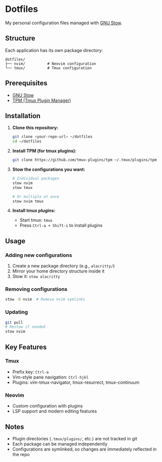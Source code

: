 # Dotfiles

My personal configuration files managed with [GNU Stow](https://www.gnu.org/software/stow/).

## Structure

Each application has its own package directory:

```
dotfiles/
├── nvim/          # Neovim configuration
└── tmux/          # Tmux configuration  
```

## Prerequisites

- [GNU Stow](https://www.gnu.org/software/stow/)
- [TPM (Tmux Plugin Manager)](https://github.com/tmux-plugins/tpm)

## Installation

1. **Clone this repository:**
   ```bash
   git clone <your-repo-url> ~/dotfiles
   cd ~/dotfiles
   ```

2. **Install TPM (for tmux plugins):**
   ```bash
   git clone https://github.com/tmux-plugins/tpm ~/.tmux/plugins/tpm
   ```

3. **Stow the configurations you want:**
   ```bash
   # Individual packages
   stow nvim
   stow tmux
   
   # Or multiple at once
   stow nvim tmux 
   ```

4. **Install tmux plugins:**
   - Start tmux: `tmux`
   - Press `Ctrl-a + Shift-i` to install plugins

## Usage

### Adding new configurations
1. Create a new package directory (e.g., `alacritty/`)
2. Mirror your home directory structure inside it
3. Stow it: `stow alacritty`

### Removing configurations
```bash
stow -D nvim  # Remove nvim symlinks
```

### Updating
```bash
git pull
# Restow if needed
stow nvim
```

## Key Features

### Tmux
- Prefix key: `Ctrl-a`
- Vim-style pane navigation: `Ctrl-hjkl`
- Plugins: vim-tmux-navigator, tmux-resurrect, tmux-continuum

### Neovim
- Custom configuration with plugins
- LSP support and modern editing features

## Notes

- Plugin directories (`.tmux/plugins/`, etc.) are not tracked in git
- Each package can be managed independently
- Configurations are symlinked, so changes are immediately reflected in the repo
